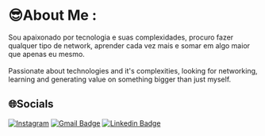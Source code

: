 # 😎About Me :
Sou apaixonado por tecnologia e suas complexidades, procuro fazer qualquer tipo de network, aprender cada vez mais e somar em algo maior que apenas eu mesmo. <br/><br/>
Passionate about technologies and it's complexities, looking for networking, learning and generating value on something bigger than just myself.

## 🌐Socials
[![Instagram](https://img.shields.io/badge/Instagram-6633cc?style=flat-square&logo=Instagram&logoColor=white)](https://instagram.com/maucardooso)  [![Gmail Badge](https://img.shields.io/badge/-mauricio.cds00@gmail.com-6633cc?style=flat-square&logo=Gmail&logoColor=white&link=mailto:mauricio.cds00@gmail.com)](mailto:mauricio.cds00@gmail.com) [![Linkedin Badge](https://img.shields.io/badge/-Mauricio%20Cardoso-6633cc?style=flat-square&logo=Linkedin&logoColor=white&link=https://www.linkedin.com/in/maucardooso/)](https://www.linkedin.com/in/maucardooso/) 


